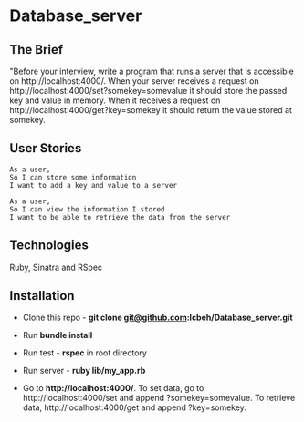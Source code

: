 # Database_server

## The Brief

"Before your interview, write a program that runs a server that is accessible on http://localhost:4000/. When your server receives a request on http://localhost:4000/set?somekey=somevalue it should store the passed key and value in memory. When it receives a request on http://localhost:4000/get?key=somekey it should return the value stored at somekey.

## User Stories

```
As a user,
So I can store some information
I want to add a key and value to a server

As a user,
So I can view the information I stored
I want to be able to retrieve the data from the server
```

## Technologies
Ruby, Sinatra and RSpec

## Installation
- Clone this repo - **git clone git@github.com:lcbeh/Database_server.git**

- Run **bundle install**

- Run test - **rspec** in root directory

- Run server - **ruby lib/my_app.rb**

- Go to **http://localhost:4000/**. To set data, go to http://localhost:4000/set and append ?somekey=somevalue. To retrieve data, http://localhost:4000/get and append ?key=somekey.
